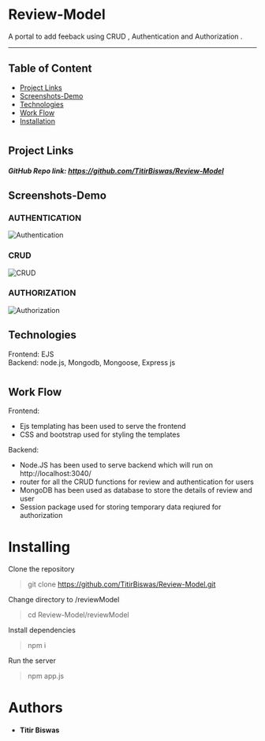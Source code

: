 # Review-Model
 A portal to add feeback using CRUD , Authentication and Authorization .
 
 <hr>
 
  ## Table of Content
  * [ Project Links ](#Project-Links)
  * [ Screenshots-Demo ](#Screenshots-Demo)
  * [ Technologies ](#Technologies)
  * [ Work Flow ](#Work-Flow)
  * [ Installation ](#Installation)
 
 #
 
   ##  Project Links
  ##### GitHub Repo link: https://github.com/TitirBiswas/Review-Model
  
   ## Screenshots-Demo
   
   ### AUTHENTICATION
![Authentication](https://user-images.githubusercontent.com/80755644/124270091-59cb4c80-db59-11eb-8ada-2bfa82e3e63b.gif)


  ### CRUD
![CRUD](https://user-images.githubusercontent.com/80755644/124270125-68b1ff00-db59-11eb-8727-afd49007b69e.gif)


  ### AUTHORIZATION
![Authorization](https://user-images.githubusercontent.com/80755644/124270509-ec6beb80-db59-11eb-9502-ba7d8fd901c1.gif)


   ## Technologies 
 
 Frontend: EJS  
 Backend: node.js, Mongodb, Mongoose, Express js
 #
 
  ## Work Flow
 
 Frontend: 
 * Ejs templating has been used to serve the frontend 
 * CSS and bootstrap used for styling the templates

 Backend:
* Node.JS has been used to serve backend which will run on http://localhost:3040/
* router for all the CRUD functions for review and authentication for users
* MongoDB has been used as database to store the details of review and user
* Session package used for storing temporary data reqiured for authorization
 
# Installing
 Clone the repository
> git clone 
https://github.com/TitirBiswas/Review-Model.git

Change directory to /reviewModel
>cd Review-Model/reviewModel

Install dependencies 
> npm i

Run the server
> npm app.js 

# Authors
* #### Titir Biswas
 
 
